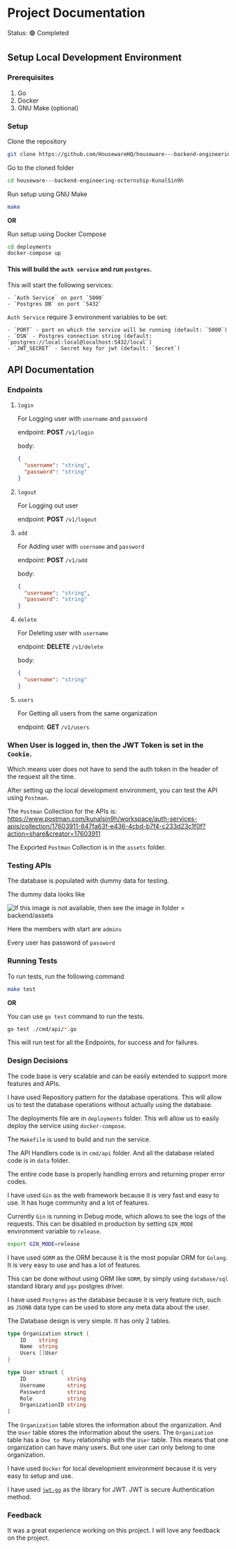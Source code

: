 # Project Documentation

Status: :green_circle: Completed

## Setup Local Development Environment

### Prerequisites

1. Go
2. Docker
3. GNU Make (optional)

### Setup

Clone the repository

```bash
git clone https://github.com/HousewareHQ/houseware---backend-engineering-octernship-KunalSin9h.git
```

Go to the cloned folder

```bash
cd houseware---backend-engineering-octernship-KunalSin9h
```

Run setup using GNU Make

```bash
make
```

**OR**

Run setup using Docker Compose

```bash
cd deployments
docker-compose up
```

#### This will build the `auth service` and run `postgres`.

This will start the following services:

    - `Auth Service` on port `5000`
    - `Postgres DB` on port `5432`

`Auth Service` require 3 environment variables to be set:

    - `PORT` - port on which the service will be running (default: `5000`)
    - `DSN` - Postgres connection string (default: `postgres://local:local@localhost:5432/local`)
    - `JWT_SECRET` - Secret key for jwt (default: `$ecret`)

## API Documentation

### Endpoints

1. `login`

   For Logging user with `username` and `password`

   endpoint: **POST** `/v1/login`

   body:

   ```json
   {
     "username": "string",
     "password": "string"
   }
   ```

2. `logout`

   For Logging out user

   endpoint: **POST** `/v1/logout`

3. `add`

   For Adding user with `username` and `password`

   endpoint: **POST** `/v1/add`

   body:

   ```json
   {
     "username": "string",
     "password": "string"
   }
   ```

4. `delete`

   For Deleting user with `username`

   endpoint: **DELETE** `/v1/delete`

   body:

   ```json
   {
     "username": "string"
   }
   ```

5. `users`

   For Getting all users from the same organization

   endpoint: **GET** `/v1/users`

### When User is logged in, then the JWT Token is set in the `Cookie`.

Which means user does not have to send the auth token in the header of the request all the time.

After setting up the local development environment, you can test the API using `Postman`.

The `Postman` Collection for the APIs is: https://www.postman.com/kunalsin9h/workspace/auth-services-apis/collection/17603911-847fa63f-e436-4cbd-b7f4-c233d23c1f0f?action=share&creator=17603911

The Exported `Postman` Collection is in the `assets` folder.

### Testing APIs

The database is populated with dummy data for testing.

The dummy data looks like

![If this image is not available, then see the image in folder = backend/assets](https://tiddi.kunalsin9h.dev/LcturXP)

Here the members with start are `admins`

Every user has password of `password`

### Running Tests

To run tests, run the following command

```bash
make test
```

**OR**

You can use `go test` command to run the tests.

```bash
go test ./cmd/api/*.go
```

This will run test for all the Endpoints, for success and for failures.

### Design Decisions

The code base is very scalable and can be easily extended to support more features and APIs.

I have used Repository pattern for the database operations. This will allow us to test the database operations without actually using the database.

The deployments file are in `deployments` folder. This will allow us to easily deploy the service using `docker-compose`.

The `Makefile` is used to build and run the service.

The API Handlers code is in `cmd/api` folder. And all the database related code is in `data` folder.

The entire code base is properly handling errors and returning proper error codes.

I have used `Gin` as the web framework because it is very fast and easy to use. It has huge community and a lot of features.

Currently `Gin` is running in Debug mode, which allows to see the logs of the requests. This can be disabled in production by setting `GIN_MODE` environment variable to `release`.

```bash
export GIN_MODE=release
```

I have used `GORM` as the ORM because it is the most popular ORM for `Golang`. It is very easy to use and has a lot of features.

This can be done without using ORM like `GORM`, by simply using `database/sql` standard library and `pgx` postgres driver.

I have used `Postgres` as the database because it is very feature rich, such as `JSONB` data type can be used to store any meta data about the user.

The Database design is very simple. It has only 2 tables.

```go
type Organization struct {
	ID    string
	Name  string
	Users []User
}

type User struct {
	ID             string
	Username       string
	Password       string
	Role           string
	OrganizationID string
}
```

The `Organization` table stores the information about the organization. And the `User` table stores the information about the users. The `Organization` table has a `One to Many` relationship with the `User` table. This means that one organization can have many users. But one user can only belong to one organization.

I have used `Docker` for local development environment because it is very easy to setup and use.

I have used [`jwt-go`](https://github.com/golang-jwt/jwt) as the library for JWT. JWT is secure Authentication method.

### Feedback

It was a great experience working on this project. I will love any feedback on the project.
